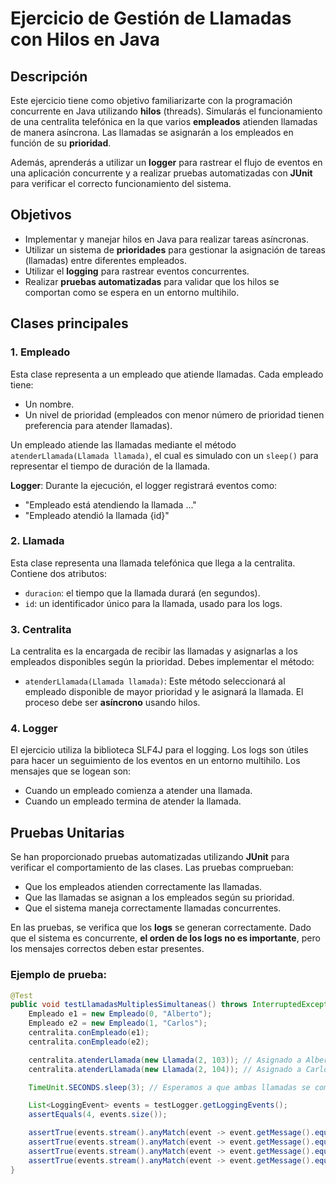# Ejercicio de Gestión de Llamadas con Hilos en Java

## Descripción

Este ejercicio tiene como objetivo familiarizarte con la programación concurrente en Java utilizando **hilos** (threads). Simularás el funcionamiento de una centralita telefónica en la que varios **empleados** atienden llamadas de manera asíncrona. Las llamadas se asignarán a los empleados en función de su **prioridad**.

Además, aprenderás a utilizar un **logger** para rastrear el flujo de eventos en una aplicación concurrente y a realizar pruebas automatizadas con **JUnit** para verificar el correcto funcionamiento del sistema.

## Objetivos

- Implementar y manejar hilos en Java para realizar tareas asíncronas.
- Utilizar un sistema de **prioridades** para gestionar la asignación de tareas (llamadas) entre diferentes empleados.
- Utilizar el **logging** para rastrear eventos concurrentes.
- Realizar **pruebas automatizadas** para validar que los hilos se comportan como se espera en un entorno multihilo.
  
## Clases principales

### 1. **Empleado**
Esta clase representa a un empleado que atiende llamadas. Cada empleado tiene:
- Un nombre.
- Un nivel de prioridad (empleados con menor número de prioridad tienen preferencia para atender llamadas).
  
Un empleado atiende las llamadas mediante el método `atenderLlamada(Llamada llamada)`, el cual es simulado con un `sleep()` para representar el tiempo de duración de la llamada.

**Logger**: Durante la ejecución, el logger registrará eventos como:
- "Empleado está atendiendo la llamada ..."
- "Empleado atendió la llamada {id}"

### 2. **Llamada**
Esta clase representa una llamada telefónica que llega a la centralita. Contiene dos atributos:
- `duracion`: el tiempo que la llamada durará (en segundos).
- `id`: un identificador único para la llamada, usado para los logs.

### 3. **Centralita**
La centralita es la encargada de recibir las llamadas y asignarlas a los empleados disponibles según la prioridad. Debes implementar el método:
- `atenderLlamada(Llamada llamada)`: Este método seleccionará al empleado disponible de mayor prioridad y le asignará la llamada. El proceso debe ser **asíncrono** usando hilos.

### 4. **Logger**
El ejercicio utiliza la biblioteca SLF4J para el logging. Los logs son útiles para hacer un seguimiento de los eventos en un entorno multihilo. Los mensajes que se logean son:
- Cuando un empleado comienza a atender una llamada.
- Cuando un empleado termina de atender la llamada.

## Pruebas Unitarias

Se han proporcionado pruebas automatizadas utilizando **JUnit** para verificar el comportamiento de las clases. Las pruebas comprueban:
- Que los empleados atienden correctamente las llamadas.
- Que las llamadas se asignan a los empleados según su prioridad.
- Que el sistema maneja correctamente llamadas concurrentes.

En las pruebas, se verifica que los **logs** se generan correctamente. Dado que el sistema es concurrente, **el orden de los logs no es importante**, pero los mensajes correctos deben estar presentes.

### Ejemplo de prueba:
```java
@Test
public void testLlamadasMultiplesSimultaneas() throws InterruptedException {
    Empleado e1 = new Empleado(0, "Alberto");
    Empleado e2 = new Empleado(1, "Carlos");
    centralita.conEmpleado(e1);
    centralita.conEmpleado(e2);

    centralita.atenderLlamada(new Llamada(2, 103)); // Asignado a Alberto
    centralita.atenderLlamada(new Llamada(2, 104)); // Asignado a Carlos

    TimeUnit.SECONDS.sleep(3); // Esperamos a que ambas llamadas se completen

    List<LoggingEvent> events = testLogger.getLoggingEvents();
    assertEquals(4, events.size());

    assertTrue(events.stream().anyMatch(event -> event.getMessage().equals("Alberto está atendiendo la llamada ...")));
    assertTrue(events.stream().anyMatch(event -> event.getMessage().equals("Alberto atendió la llamada 103")));
    assertTrue(events.stream().anyMatch(event -> event.getMessage().equals("Carlos está atendiendo la llamada ...")));
    assertTrue(events.stream().anyMatch(event -> event.getMessage().equals("Carlos atendió la llamada 104")));
}
```

